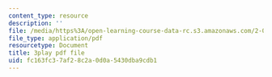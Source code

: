 ```yaml
---
content_type: resource
description: ''
file: /media/https%3A/open-learning-course-data-rc.s3.amazonaws.com/2-003sc-engineering-dynamics-fall-2011/fc163fc37af28c2a0d0a5430dba9cdb1_63sIgMvBuEQ.pdf
file_type: application/pdf
resourcetype: Document
title: 3play pdf file
uid: fc163fc3-7af2-8c2a-0d0a-5430dba9cdb1
---
```

